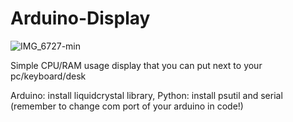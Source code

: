 # Arduino-Display

![IMG_6727-min](https://github.com/ZetkaTV/Arduino-Display/assets/104717444/dc4c3bc9-4e0b-4859-93d4-f54b50494ae3)

Simple CPU/RAM usage display that you can put next to your pc/keyboard/desk

Arduino: install liquidcrystal library, 
Python: install psutil and serial (remember to change com port of your arduino in code!)
